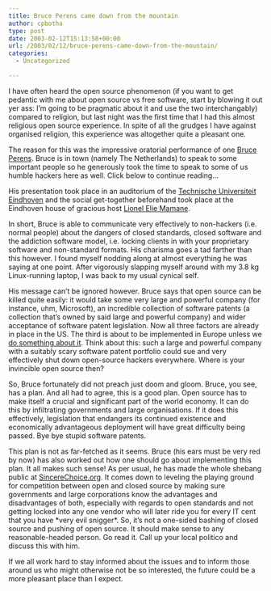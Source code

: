 ```yaml
---
title: Bruce Perens came down from the mountain
author: cpbotha
type: post
date: 2003-02-12T15:13:58+00:00
url: /2003/02/12/bruce-perens-came-down-from-the-mountain/
categories:
  - Uncategorized

---
```

I have often heard the open source phenomenon (if you want to get pedantic with me about open source vs free software, start by blowing it out yer ass: I’m going to be pragmatic about it and use the two interchangably) compared to religion, but last night was the first time that I had this almost religious open source experience. In spite of all the grudges I have against organised religion, this experience was altogether quite a pleasant one.

The reason for this was the impressive oratorial performance of one [Bruce Perens][1]. Bruce is in town (namely The Netherlands) to speak to some important people so he generously took the time to speak to some of us humble hackers here as well. Click below to continue reading…
  
His presentation took place in an auditorium of the [Technische Universiteit Eindhoven][2] and the social get-together beforehand took place at the Eindhoven house of gracious host [Lionel Elie Mamane][3].

In short, Bruce is able to communicate very effectively to non-hackers (i.e. normal people) about the dangers of closed standards, closed software and the addiction software model, i.e. locking clients in with your proprietary software and non-standard formats. His charisma goes a tad farther than this however. I found myself nodding along at almost everything he was saying at one point. After vigorously slapping myself around with my 3.8 kg Linux-running laptop, I was back to my usual cynical self.

His message can’t be ignored however. Bruce says that open source can be killed quite easily: it would take some very large and powerful company (for instance, uhm, Microsoft), an incredible collection of software patents (a collection that’s owned by said large and powerful company) and wider acceptance of software patent legislation. Now all three factors are already in place in the US. The third is about to be implemented in Europe unless we [do something about it][4]. Think about this: such a large and powerful company with a suitably scary software patent portfolio could sue and very effectively shut down open-source hackers everywhere. Where is your invincible open source then?

So, Bruce fortunately did not preach just doom and gloom. Bruce, you see, has a plan. And all had to agree, this is a good plan. Open source has to make itself a crucial and significant part of the world economy. It can do this by infiltrating governments and large organisations. If it does this effectively, legislation that endangers its continued existence and economically advantageous deployment will have great difficulty being passed. Bye bye stupid software patents.

This plan is not as far-fetched as it seems. Bruce (his ears must be very red by now) has also worked out how one should go about implementing this plan. It all makes such sense! As per usual, he has made the whole shebang public at [SincereChoice.org][5]. It comes down to leveling the playing ground for competition between open and closed source by making sure governments and large corporations know the advantages and disadvantages of both, especially with regards to open standards and not getting locked into any one vendor who will later ride you for every IT cent that you have \*very evil snigger\*. So, it’s not a one-sided bashing of closed source and pushing of open source. It should make sense to any reasonable-headed person. Go read it. Call up your local politico and discuss this with him.

If we all work hard to stay informed about the issues and to inform those around us who might otherwise not be so interested, the future could be a more pleasant place than I expect.

 [1]: http://www.perens.com/
 [2]: http://www.tue.nl/
 [3]: http://mamane.lu/
 [4]: http://petition.eurolinux.org/
 [5]: http://www.sincerechoice.org/
